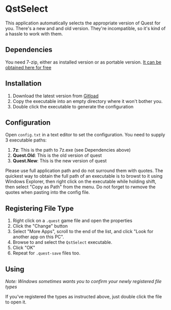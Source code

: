 # QstSelect

This application automatically selects the appropriate version of Quest for you.
There's a new and and old version. They're incompatible, so it's kind of a hassle to work with them.

## Dependencies

You need 7-zip, either as installed version or as portable version.
[It can be obtained here for free](https://7-zip.org)

## Installation

1. Download the latest version from [Gitload](https://gitload.net/AyrA/QstSelect)
2. Copy the executable into an empty directory where it won't bother you.
3. Double click the executable to generate the configuration

## Configuration

Open `config.txt` in a text editor to set the configuration.
You need to supply 3 executable paths:

1. **7z**: This is the path to 7z.exe (see Dependencies above)
2. **Quest.Old**: This is the old version of quest
3. **Quest.New**: This is the new version of quest

Please use full application path and do not surround them with quotes.
The quickest way to obtain the full path of an executable is to browst to it using Windows Explorer,
then right click on the executable while holding shift,
then select "Copy as Path" from the menu.
Do not forget to rwmove the quotes when pasting into the config file.

## Registering File Type

1. Right click on a `.quest` game file and open the properties
2. Click the "Change" button
3. Select "More Apps", scroll to the end of the list, and click "Look for another app on this PC".
4. Browse to and select the `QstSelect` executable.
5. Click "OK"
6. Repeat for `.quest-save` files too.

## Using

*Note: Windows sometimes wants you to confirm your newly registered file types*

If you've registered the types as instructed above, just double click the file to open it.
